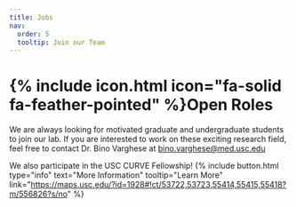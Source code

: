 ```yaml
---
title: Jobs
nav:
  order: 5
  tooltip: Join our Team
---
```


# {% include icon.html icon="fa-solid fa-feather-pointed" %}Open Roles

We are always looking for motivated graduate and undergraduate students to join our lab. If you are interested to work on these exciting research field, feel free to contact Dr. Bino Varghese at bino.varghese@med.usc.edu

We also participate in the USC CURVE Fellowship! 
{%
  include button.html
  type="info"
  text="More Information"
  tooltip="Learn More"
  link="https://maps.usc.edu/?id=1928#!ct/53722,53723,55414,55415,55418?m/556826?s/no"
%} 

